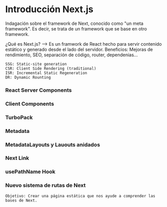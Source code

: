# Introducción Next.js

Indagación sobre el framework de Next, conocido como "un meta framework". Es decir, se trata de un framework que se base en otro framework.

¿Qué es Next.js? --> Es un framwork de React hecho para servir contenido estático y generado desde el lado del servidor. Beneficios: Mejoras de rendimiento, SEO, separación de código, router, dependenias...

```SSR: Server-side Rendering
SSG: Static-site generation
CSR: Client Side Rendering (traditional)
ISR: Incremental Static Regeneration
DR: Dynamic Rounting
```

### React Server Components

### Client Components

### TurboPack

### Metadata

### MetadataLayouts y Lauouts anidados

### Next Link

### usePathName Hook

### Nuevo sistema de rutas de Next

```
Objetivo: Crear una página estática que nos ayude a comprender las bases de Next.
```
